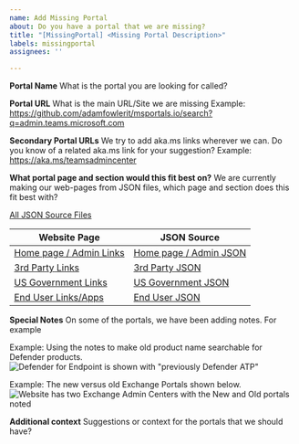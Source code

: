 ```yaml
---
name: Add Missing Portal
about: Do you have a portal that we are missing? 
title: "[MissingPortal] <Missing Portal Description>"
labels: missingportal
assignees: ''

---
```


**Portal Name**
What is the portal you are looking for called?

**Portal URL**
What is the main URL/Site we are missing
Example: https://github.com/adamfowlerit/msportals.io/search?q=admin.teams.microsoft.com

**Secondary Portal URLs**
We try to add aka.ms links wherever we can. Do you know of a related aka.ms link for your suggestion?
Example: https://aka.ms/teamsadmincenter

**What portal page and section would this fit best on?**
We are currently making our web-pages from JSON files, which page and section does this fit best with?

[All JSON Source Files](https://github.com/adamfowlerit/msportals.io/blob/master/_data/portals)

| Website Page                                              | JSON Source                                            |
|---------------------------------------------------------- |------------------------------------------------------- |
| [Home page / Admin Links](https://msportals.io/)         | [Home page / Admin JSON](./_data/portals/admin.json)  |
| [3rd Party Links](https://msportals.io/3rdparty)         | [3rd Party JSON](./_data/portals/thirdparty.json)     |
| [US Government Links](https://msportals.io/usgovt)       | [US Government JSON](./_data/portals/us-govt.json)  |
| [End User Links/Apps](https://msportals.io/userportals)  | [End User JSON](./_data/portals/user.json)     |

**Special Notes**
On some of the portals, we have been adding notes. For example

Example: Using the notes to make old product name searchable for Defender products.
![Defender for Endpoint is shown with "previously Defender ATP"](https://i.imgur.com/t8by69w.png)

Example: The new versus old Exchange Portals shown below.  
![Website has two Exchange Admin Centers with the New and Old portals noted](https://i.imgur.com/mjX0gS7.png)

**Additional context**
Suggestions or context for the portals that we should have?
